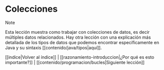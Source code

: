 # Colecciones
> [!NOTE]
> Esta lección muestra como trabajar con colecciones de datos, es decir múltiples datos relacionados. Hay otra lección con una explicación más detallada de los tipos de datos que podemos encontrar específicamente en Java y su sintaxis [[contenido/java/tipos|aquí]].

[[indice|Volver al índice]] | [[razonamiento-introduccion|¿Por qué es esto importante?]] | [[contenido/programacion/bucles|Siguiente lección]]